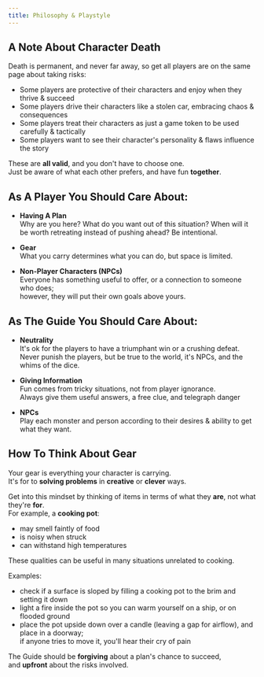 ```yaml
---
title: Philosophy & Playstyle
---
```


## A Note About Character Death

Death is permanent, and never far away, so get all players are on the same page
about taking risks:

-   Some players are protective of their characters and enjoy when they thrive &
    succeed
-   Some players drive their characters like a stolen car, embracing chaos &
    consequences
-   Some players treat their characters as just a game token to be used
    carefully & tactically
-   Some players want to see their character's personality & flaws influence the
    story

These are **all valid**, and you don't have to choose one.  
Just be aware of what each other prefers, and have fun **together**.

## As A Player You Should Care About:

-   **Having A Plan**  
    Why are you here? What do you want out of this situation? When will it be
    worth retreating instead of pushing ahead? Be intentional.

-   **Gear**  
    What you carry determines what you can do, but space is limited.

-   **Non-Player Characters (NPCs)**  
    Everyone has something useful to offer, or a connection to someone who
    does;  
    however, they will put their own goals above yours.

## As The Guide You Should Care About:

-   **Neutrality**  
    It's ok for the players to have a triumphant win or a crushing defeat.  
    Never punish the players, but be true to the world, it's NPCs, and the whims
    of the dice.

-   **Giving Information**  
    Fun comes from tricky situations, not from player ignorance.  
    Always give them useful answers, a free clue, and telegraph danger

-   **NPCs**  
    Play each monster and person according to their desires & ability to get
    what they want.

## How To Think About Gear

Your gear is everything your character is carrying.  
It's for to **solving problems** in **creative** or **clever** ways.

Get into this mindset by thinking of items in terms of what they **are**, not
what they're **for**.  
For example, a **cooking pot**:

-   may smell faintly of food
-   is noisy when struck
-   can withstand high temperatures

These qualities can be useful in many situations unrelated to cooking.

Examples:

-   check if a surface is sloped by filling a cooking pot to the brim and
    setting it down
-   light a fire inside the pot so you can warm yourself on a ship, or on
    flooded ground
-   place the pot upside down over a candle (leaving a gap for airflow), and
    place in a doorway;  
    if anyone tries to move it, you'll hear their cry of pain

The Guide should be **forgiving** about a plan's chance to succeed,  
and **upfront** about the risks involved.
